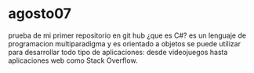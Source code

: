 # agosto07
prueba de mi primer repositorio en git hub 
¿que es C#?
es un lenguaje de programacion multiparadigma y es orientado a objetos 
se puede utilizar para desarrollar todo tipo de aplicaciones: 
desde videojuegos hasta aplicaciones web como Stack Overflow.
